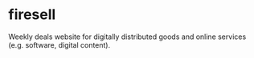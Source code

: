 # firesell
Weekly deals website for digitally distributed goods and online services (e.g. software, digital content).
